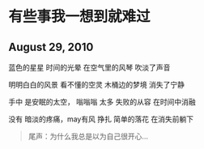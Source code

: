 # 有些事我一想到就难过

  ## August 29, 2010

  蓝色的星星
  时间的光晕
  在空气里的风琴
  吹淡了声音
  
  
  
  明明白白的风景
  看不懂的空灵
  木桶边的梦境
  消失了宁静
  
  
  
  手中
  是安眠的太空， 嗡嗡嗡
  太多
  失败的从容
  在时间中消融
  
  没有
  暗淡的疼痛，may有风
  挣扎
  简单的落花
  在消失前躺下
  
  
  > 尾声：为什么我总是以为自己很开心…
  